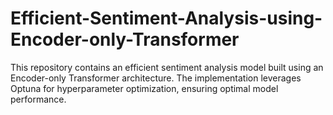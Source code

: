 # Efficient-Sentiment-Analysis-using-Encoder-only-Transformer
This repository contains an efficient sentiment analysis model built using an Encoder-only Transformer architecture. The implementation leverages Optuna for hyperparameter optimization, ensuring optimal model performance. 
